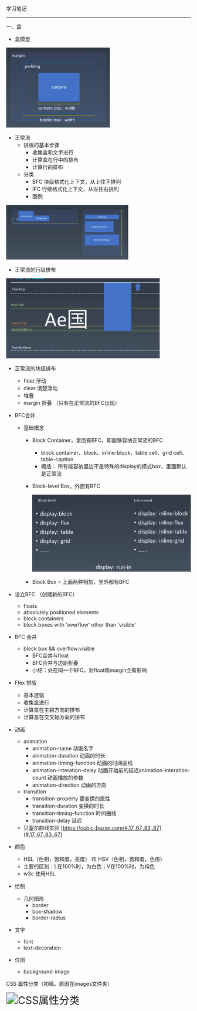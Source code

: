 学习笔记

---

一、盒 

+ 盒模型

<img src="https://github.com/nealfang/Frontend-02-Template/blob/master/week06/images/1.jpg" alt="img" style="zoom:50%;" />

+ 正常流
  + 排版的基本步骤
    + 收集盒和文字进行
    +  计算盒在行中的排布
    + 计算行的排布
  + 分类
    + BFC 块级格式化上下文，从上往下排列
    + IFC 行级格式化上下文，从左往右排列
    + 图例

<img src="https://github.com/nealfang/Frontend-02-Template/blob/master/week06/images/2.jpg" alt="img" style="zoom:50%;" />

+ 正常流的行级排布

<img src="https://github.com/nealfang/Frontend-02-Template/blob/master/week06/images/3.jpg" alt="img" style="zoom:50%;" />

+ 正常流的块级排布 

  + float 浮动
  + clear 清楚浮动
  + 堆叠
  + margin 折叠 （只有在正常流的BFC出现）

+ BFC合并

  + 基础概念

    + Block Container，里面有BFC，即能够容纳正常流的BFC

      + block container、block、inline-block、table cell、grid cell、table-caption
      + 概括： 所有能容纳里边不是特殊的display的模式box，里面默认是正常流

    + Block-level Box，外面有BFC

      ![4](https://github.com/nealfang/Frontend-02-Template/blob/master/week06/images/4.jpg)

    + Block Box = 上面两种相加，里外都有BFC

+ 设立BFC （创建新的BFC）
  + floats
  + absolutely positioned elements
  + block containers
  + block boxes with 'overflow' other than 'visible'
+ BFC 合并
  + block box && overflow:visible
    + BFC合并与float
    + BFC合并与边距折叠
    + 小结：处在同一个BFC，对float和margin会有影响
+ Flex 排版
  + 基本逻辑
  + 收集盒进行
  + 计算盒在主轴方向的排布
  + 计算盒在交叉轴方向的排布
+ 动画
  + animation
    + animation-name 动画名字
    + animation-duration 动画的时长
    + animation-timing-function 动画的时间曲线
    + animation-interation-delay 动画开始前的延迟animation-interation-count 动画播放的参数
    + animation-direction 动画的方向
  + transition
    + transition-property 要变换的属性
    + transition-duration 变换的时长
    + transition-timing-function 时间曲线
    + transition-delay 延迟
  + 贝塞尔曲线实验  [https://cubic-bezier.com/#.17,.67,.83,.67](#.17,.67,.83,.67)

+ 颜色
  + HSL（色相，饱和度，亮度） 和 HSV（色相，饱和度，色值）
  + 主要的区别：L在100%时，为白色；V在100%时，为纯色
  + w3c 使用HSL
+ 绘制
  + 几何图形
    + border
    + box-shadow
    + border-radius
+ 文字
  + font
  + text-decoration
+ 位图
  + background-image



CSS 属性分类（初稿，原图在images文件夹）

<img src="[https://github.com/nealfang/Frontend-02-Template/blob/master/week06/images/CSS%E5%B1%9E%E6%80%A7%E5%88%86%E7%B1%BB.png](https://github.com/nealfang/Frontend-02-Template/blob/master/week06/images/CSS属性分类.png)" alt="CSS属性分类" style="zoom:200%;" />